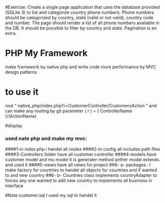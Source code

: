 #Exercise:
Create a single page application that uses the database provided (SQLite 3) to list and
categorize country phone numbers.
Phone numbers should be categorized by country, state (valid or not valid), country code and
number.
The page should render a list of all phone numbers available in the DB. It should be possible to
filter by country and state. Pagination is an extra.


#  PHP My Framework
make framework by native php and write code more performance by MVC design patterns

#  to use it
rout " native_php/index.php?r=CustomerController/CustomersAction "
and can make any routing by git parameter ( r ) = ( ControllerName )/(ActionName)

#display
### used nate php and make my mvc:
####1-in index.php i handel all routes 
####2-in config all includes path files
####3-Controllers folder have all customer controller 
####4-models have customer model and mu model it is generaler method anther model extends and  used it
####5-views have all views for project 
##6- a- packages : I make factory for countries to handel all objects for countries and if wanted to and new country
##6- b- Countries class implements countryAdapter to forces any one wanted to add new country to implements all business in interface    

#Note 
customer.sql I used my sql to handel it 
